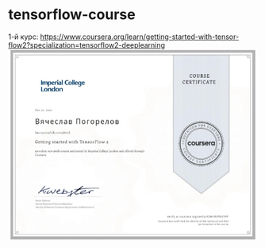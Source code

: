# tensorflow-course

1-й курс: https://www.coursera.org/learn/getting-started-with-tensor-flow2?specialization=tensorflow2-deeplearning
<img src='course_1.png'>
